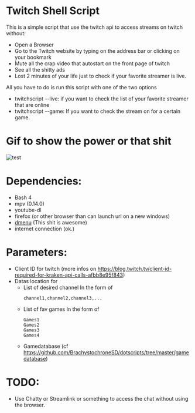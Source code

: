 # Twitch Shell Script

This is a simple script that use the twitch api to access streams on twitch without:
  + Open a Browser
  + Go to the Twitch website by typing on the address bar or clicking on your bookmark
  + Mute all the crap video that autostart on the front page of twitch
  + See all the shitty ads
  + Lost 2 minutes of your life just to check if your favorite streamer is live.

All you have to do is run this script with one of the two options
  + twitchscript --live: if you want to check the list of your favorite streamer that are online
  + twitchscript --game: If you want to check the stream on for a certain game.

# Gif to show the power or that shit

![test](https://media.giphy.com/media/8FffLJPtHZaJ1KDHom/giphy.gif)

# Dependencies:
  + Bash 4
  + mpv (0.14.0)
  + youtube-dl
  + firefox (or other browser than can launch url on a new windows)
  + [dmenu](https://tools.suckless.org/dmenu/) (This shit is awesome)
  + internet connection (ok.)

# Parameters:
  + Client ID for twitch (more infos on https://blog.twitch.tv/client-id-required-for-kraken-api-calls-afbb8e95f843)
  + Datas location for
    + List of desired channel
      In the form of
      ```
      channel1,channel2,channel3,...
      ```
    + List of fav games
      In the form of
      ```
      Games1
      Games2
      Games3
      Games4
      
      ```
    + Gamedatabase (cf https://github.com/BrachystochroneSD/dotscripts/tree/master/gamedatabase)
    
# TODO:
  + Use Chatty or Streamlink or something to access the chat without using the browser.